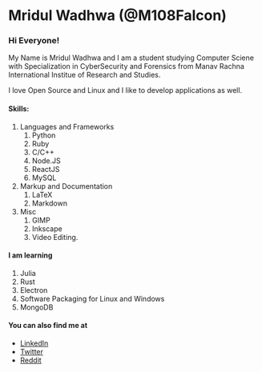 # Mridul Wadhwa (@M108Falcon)

### Hi Everyone!
My Name is Mridul Wadhwa and I am a student studying Computer Sciene with Specialization in CyberSecurity and Forensics from Manav Rachna International Institue of Research and Studies.

I love Open Source and Linux and I like to develop applications as well.

#### Skills:
1. Languages and Frameworks
    1. Python
    2. Ruby 
    3. C/C++
    4. Node.JS
    5. ReactJS
    6. MySQL
2. Markup and Documentation
    1. LaTeX
    2. Markdown
3. Misc
    1. GIMP
    2. Inkscape
    3. Video Editing.

#### I am learning
1. Julia
2. Rust
3. Electron
4. Software Packaging for Linux and Windows
5. MongoDB

#### You can also find me at 
- [LinkedIn](https://linkedin.com/in/mridul-wadhwa-mw2000)
- [Twitter](https://twitter.com/M108_Falcon)
- [Reddit](https://reddit.com/user/M108Falcon)
